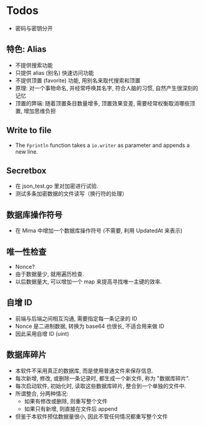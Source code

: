 # Todos

- 密码与密钥分开

## 特色: Alias

- 不提供搜索功能
- 只提供 alias (别名) 快速访问功能
- 不提供顶置 (favorite) 功能, 用别名来取代搜索和顶置
- 原理: 对一个事物命名, 并经常呼唤其名字, 符合人脑的习惯, 自然产生很深刻的记忆
- 顶置的弊端: 随着顶置条目数量增多, 顶置效果变差, 需要经常权衡取消哪些顶置, 增加思维负担

## Write to file

- The `Fprintln` function takes a `io.writer` as parameter and appends a new line.

## Secretbox

- 在 json_test.go 里对加密进行试验.
- 测试多条加密数据的文件读写（换行符的处理）

## 数据库操作符号

- 在 Mima 中增加一个数据库操作符号
  (不需要, 利用 UpdatedAt 来表示)

## 唯一性检查

- Nonce?
- 由于数据量少, 就用遍历检查.
- 以后数据量大, 可以增加一个 map 来提高寻找唯一主键的效率.

## 自增 ID

- 前端与后端之间相互沟通, 需要指定每一条记录的 ID
- Nonce 是二进制数据, 转换为 base64 也很长, 不适合用来做 ID
- 因此采用自增 ID (uint)

## 数据库碎片

- 本软件不采用真正的数据库, 而是使用普通文件来保存信息.
- 每次新增, 修改, 或删除一条记录时, 都生成一个新文件, 称为 "数据库碎片".
- 每次启动软件, 初始化时, 读取这些数据库碎片, 整合到一个单独的文件中.
- 所谓整合, 分两种情况:
  - 如果有修改或删除, 则重写整个文件
  - 如果只有新增, 则直接在文件后 append
- 但鉴于本软件预估数据量很小, 因此不管任何情况都重写整个文件
